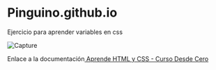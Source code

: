 # Pinguino.github.io
Ejercicio para aprender variables en css 

![Capture](https://github.com/Luiso-o/Pinguino.github.io/assets/128043647/9a2ce8c5-67fd-4081-a2a2-06669312581f)

<p>Enlace a la documentación<a href="https://www.youtube.com/watch?v=XqFR2lqBYPs&t=9675s" target="_blank"> Aprende HTML y CSS - Curso Desde Cero </a></p>
